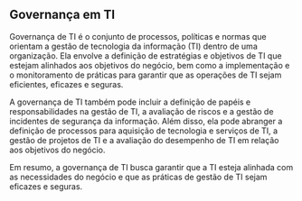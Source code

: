 ## Governança em TI


Governança de TI é o conjunto de processos, políticas e normas que orientam a gestão de tecnologia da informação (TI) dentro de uma organização. Ela envolve a definição de estratégias e objetivos de TI que estejam alinhados aos objetivos do negócio, bem como a implementação e o monitoramento de práticas para garantir que as operações de TI sejam eficientes, eficazes e seguras.

A governança de TI também pode incluir a definição de papéis e responsabilidades na gestão de TI, a avaliação de riscos e a gestão de incidentes de segurança da informação. Além disso, ela pode abranger a definição de processos para aquisição de tecnologia e serviços de TI, a gestão de projetos de TI e a avaliação do desempenho de TI em relação aos objetivos do negócio.

Em resumo, a governança de TI busca garantir que a TI esteja alinhada com as necessidades do negócio e que as práticas de gestão de TI sejam eficazes e seguras.
